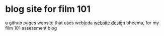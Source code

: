 # blog site for film 101
a github pages website that uses webjeda [website design](https://github.com/sharu725/bheema) bheema, for my film 101 assessment blog
